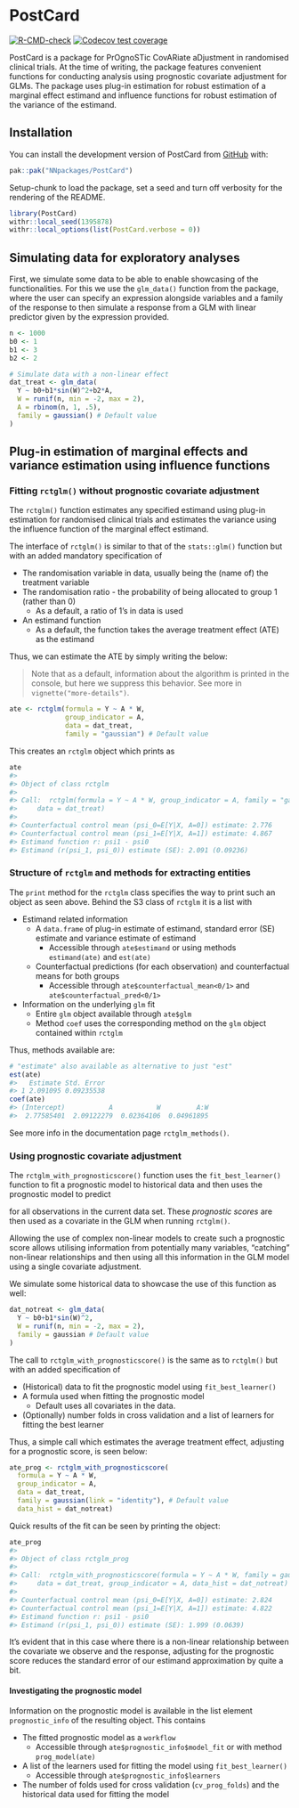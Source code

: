 
<!-- README.md is generated from README.Rmd. Please edit that file -->

# PostCard

<!-- badges: start -->

[![R-CMD-check](https://github.com/NNpackages/PostCard/actions/workflows/R-CMD-check.yaml/badge.svg)](https://github.com/NNpackages/PostCard/actions/workflows/R-CMD-check.yaml)
[![Codecov test
coverage](https://codecov.io/gh/NNpackages/PostCard/graph/badge.svg)](https://app.codecov.io/gh/NNpackages/PostCard)
<!-- badges: end -->

PostCard is a package for PrOgnoSTic CovARiate aDjustment in randomised
clinical trials. At the time of writing, the package features convenient
functions for conducting analysis using prognostic covariate adjustment
for GLMs. The package uses plug-in estimation for robust estimation of a
marginal effect estimand and influence functions for robust estimation
of the variance of the estimand.

## Installation

You can install the development version of PostCard from
[GitHub](https://github.com/) with:

``` r
pak::pak("NNpackages/PostCard")
```

Setup-chunk to load the package, set a seed and turn off verbosity for
the rendering of the README.

``` r
library(PostCard)
withr::local_seed(1395878)
withr::local_options(list(PostCard.verbose = 0))
```

## Simulating data for exploratory analyses

First, we simulate some data to be able to enable showcasing of the
functionalities. For this we use the `glm_data()` function from the
package, where the user can specify an expression alongside variables
and a family of the response to then simulate a response from a GLM with
linear predictor given by the expression provided.

``` r
n <- 1000
b0 <- 1
b1 <- 3
b2 <- 2

# Simulate data with a non-linear effect
dat_treat <- glm_data(
  Y ~ b0+b1*sin(W)^2+b2*A,
  W = runif(n, min = -2, max = 2),
  A = rbinom(n, 1, .5),
  family = gaussian() # Default value
)
```

## Plug-in estimation of marginal effects and variance estimation using influence functions

### Fitting `rctglm()` without prognostic covariate adjustment

The `rctglm()` function estimates any specified estimand using plug-in
estimation for randomised clinical trials and estimates the variance
using the influence function of the marginal effect estimand.

The interface of `rctglm()` is similar to that of the `stats::glm()`
function but with an added mandatory specification of

- The randomisation variable in data, usually being the (name of) the
  treatment variable
- The randomisation ratio - the probability of being allocated to group
  1 (rather than 0)
  - As a default, a ratio of 1’s in data is used
- An estimand function
  - As a default, the function takes the average treatment effect (ATE)
    as the estimand

Thus, we can estimate the ATE by simply writing the below:

> Note that as a default, information about the algorithm is printed in
> the console, but here we suppress this behavior. See more in
> `vignette("more-details")`.

``` r
ate <- rctglm(formula = Y ~ A * W,
              group_indicator = A,
              data = dat_treat,
              family = "gaussian") # Default value
```

This creates an `rctglm` object which prints as

``` r
ate
#> 
#> Object of class rctglm 
#> 
#> Call:  rctglm(formula = Y ~ A * W, group_indicator = A, family = "gaussian", 
#>     data = dat_treat)
#> 
#> Counterfactual control mean (psi_0=E[Y|X, A=0]) estimate: 2.776
#> Counterfactual control mean (psi_1=E[Y|X, A=1]) estimate: 4.867
#> Estimand function r: psi1 - psi0
#> Estimand (r(psi_1, psi_0)) estimate (SE): 2.091 (0.09236)
```

### Structure of `rctglm` and methods for extracting entities

The `print` method for the `rctglm` class specifies the way to print
such an object as seen above. Behind the S3 class of `rctglm` it is a
list with

- Estimand related information
  - A `data.frame` of plug-in estimate of estimand, standard error (SE)
    estimate and variance estimate of estimand
    - Accessible through `ate$estimand` or using methods `estimand(ate)`
      and `est(ate)`
  - Counterfactual predictions (for each observation) and counterfactual
    means for both groups
    - Accessible through `ate$counterfactual_mean<0/1>` and
      `ate$counterfactual_pred<0/1>`
- Information on the underlying `glm` fit
  - Entire `glm` object available through `ate$glm`
  - Method `coef` uses the corresponding method on the `glm` object
    contained within `rctglm`

Thus, methods available are:

``` r
# "estimate" also available as alternative to just "est"
est(ate)
#>   Estimate Std. Error
#> 1 2.091095 0.09235538
coef(ate)
#> (Intercept)           A           W         A:W 
#>  2.77585401  2.09122279  0.02364106  0.04961895
```

See more info in the documentation page `rctglm_methods()`.

### Using prognostic covariate adjustment

The `rctglm_with_prognosticscore()` function uses the
`fit_best_learner()` function to fit a prognostic model to historical
data and then uses the prognostic model to predict

for all observations in the current data set. These *prognostic scores*
are then used as a covariate in the GLM when running `rctglm()`.

Allowing the use of complex non-linear models to create such a
prognostic score allows utilising information from potentially many
variables, “catching” non-linear relationships and then using all this
information in the GLM model using a single covariate adjustment.

We simulate some historical data to showcase the use of this function as
well:

``` r
dat_notreat <- glm_data(
  Y ~ b0+b1*sin(W)^2,
  W = runif(n, min = -2, max = 2),
  family = gaussian # Default value
)
```

The call to `rctglm_with_prognosticscore()` is the same as to `rctglm()`
but with an added specification of

- (Historical) data to fit the prognostic model using
  `fit_best_learner()`
- A formula used when fitting the prognostic model
  - Default uses all covariates in the data.
- (Optionally) number folds in cross validation and a list of learners
  for fitting the best learner

Thus, a simple call which estimates the average treatment effect,
adjusting for a prognostic score, is seen below:

``` r
ate_prog <- rctglm_with_prognosticscore(
  formula = Y ~ A * W,
  group_indicator = A,
  data = dat_treat,
  family = gaussian(link = "identity"), # Default value
  data_hist = dat_notreat)
```

Quick results of the fit can be seen by printing the object:

``` r
ate_prog
#> 
#> Object of class rctglm_prog 
#> 
#> Call:  rctglm_with_prognosticscore(formula = Y ~ A * W, family = gaussian(link = "identity"), 
#>     data = dat_treat, group_indicator = A, data_hist = dat_notreat)
#> 
#> Counterfactual control mean (psi_0=E[Y|X, A=0]) estimate: 2.824
#> Counterfactual control mean (psi_1=E[Y|X, A=1]) estimate: 4.822
#> Estimand function r: psi1 - psi0
#> Estimand (r(psi_1, psi_0)) estimate (SE): 1.999 (0.0639)
```

It’s evident that in this case where there is a non-linear relationship
between the covariate we observe and the response, adjusting for the
prognostic score reduces the standard error of our estimand
approximation by quite a bit.

#### Investigating the prognostic model

Information on the prognostic model is available in the list element
`prognostic_info` of the resulting object. This contains

- The fitted prognostic model as a `workflow`
  - Accessible through `ate$prognostic_info$model_fit` or with method
    `prog_model(ate)`
- A list of the learners used for fitting the model using
  `fit_best_learner()`
  - Accessible through `ate$prognostic_info$learners`
- The number of folds used for cross validation (`cv_prog_folds`) and
  the historical data used for fitting the model
